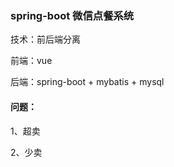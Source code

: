 ### **spring-boot 微信点餐系统**

技术：前后端分离

前端：vue

后端：spring-boot + mybatis + mysql

#### **问题：**

1、超卖

2、少卖